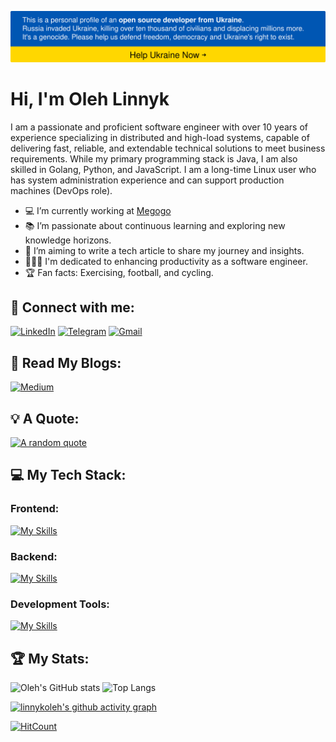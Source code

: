 [![SWUbanner](https://raw.githubusercontent.com/vshymanskyy/StandWithUkraine/main/banner-personal-page.svg)](https://vshymanskyy.github.io/StandWithUkraine)

<div align="left">
  
# Hi, I'm Oleh Linnyk

I am a passionate and proficient software engineer with over 10 years of experience specializing in distributed and high-load systems, capable of delivering fast, reliable, and extendable technical solutions to meet business requirements. While my primary programming stack is Java, I am also skilled in Golang, Python, and JavaScript. I am a long-time Linux user who has system administration experience and can support production machines (DevOps role).

- 💻 I’m currently working at [Megogo](https://megogo.net/ua)
- 📚 I’m passionate about continuous learning and exploring new knowledge horizons.
- 📝 I’m aiming to write a tech article to share my journey and insights.
- 👨🏼‍💻 I'm dedicated to enhancing productivity as a software engineer.
- 🏆 Fan facts: Exercising, football, and cycling.

## 🤝 Connect with me:

[![LinkedIn](https://img.shields.io/badge/LinkedIn-0077B5?style=for-the-badge&logo=linkedin&logoColor=white)](https://www.linkedin.com/in/olehlinnyk)
[![Telegram](https://img.shields.io/badge/Telegram-2CA5E0?style=for-the-badge&logo=telegram&logoColor=white)](https://t.me/Linnyk_Oleh)
[![Gmail](https://img.shields.io/badge/Gmail-D14836?style=for-the-badge&logo=gmail&logoColor=white)](mailto:linnik.oleg.93@gmail.com)

## 📖 Read My Blogs:

[![Medium](https://img.shields.io/badge/Medium-12100E?style=for-the-badge&logo=medium&logoColor=white)](https://medium.com/@linnyk.oleh)

## 💡 A Quote:

[![A random quote](https://quotes-github-readme.vercel.app/api?type=horizontal&theme=dark)](https://github.com/piyushsuthar/github-readme-quotes)

## 💻 My Tech Stack:

### Frontend:

[![My Skills](https://skillicons.dev/icons?i=html,css,js,react)](https://skillicons.dev)

### Backend:

[![My Skills](https://skillicons.dev/icons?i=java,spring,go,py)](https://skillicons.dev)

### Development Tools:

[![My Skills](https://skillicons.dev/icons?i=aws,docker,kafka,mongodb,postgres,mysql,git,github,gitlab)](https://skillicons.dev)

## 🏆 My Stats:

![Oleh's GitHub stats](https://github-readme-stats.vercel.app/api?username=linnykoleh&show_icons=true&theme=dark)
![Top Langs](https://github-readme-stats.vercel.app/api/top-langs/?username=linnykoleh&hide=TeX&layout=compact&theme=dark&hide_progress=true)

[![linnykoleh's github activity graph](https://github-readme-activity-graph.vercel.app/graph?username=linnykoleh)](https://github.com/linnykoleh/github-readme-activity-graph)


[![HitCount](https://hits.dwyl.com/linnykoleh/linnykoleh.svg?style=flat-square)](http://hits.dwyl.com/linnykoleh/linnykoleh)

</div>
